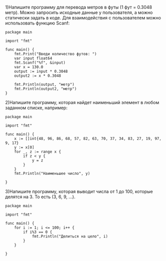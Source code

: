 1)Напишите программу для перевода метров в футы (1 фут = 0.3048 метр). Можно запросить исходные данные у пользователя, а можно статически задать в коде. Для взаимодействия с пользователем можно использовать функцию Scanf:
```
package main

import "fmt"

func main() {
	fmt.Print("Введи количество футов: ")
	var input float64
	fmt.Scanf("%f", &input)
	var x = 130.0
	output := input * 0.3048
	output2 := x * 0.3048

	fmt.Println(output, "метр")
	fmt.Println(output2, "метр")
}
```
2)Напишите программу, которая найдет наименьший элемент в любом заданном списке, например:
```
package main

import "fmt"

func main() {
	x := []int{48, 96, 86, 68, 57, 82, 63, 70, 37, 34, 83, 27, 19, 97, 9, 17}
	y := x[0]
	for _, z := range x {
		if z < y {
			y = z
		}
	}
	fmt.Println("Наименьшее число", y)

}
```
3)Напишите программу, которая выводит числа от 1 до 100, которые делятся на 3. То есть (3, 6, 9, …).
```
package main

import "fmt"

func main() {
	for i := 1; i <= 100; i++ {
		if i%3 == 0 {
			fmt.Println("Делиться на цело", i)
		}
	}

}
```



